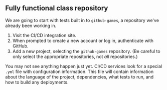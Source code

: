 ## Fully functional class repository

We are going to start with tests built in to `github-games`, a repository we've already been working in.

1. Visit the CI/CD integration site.
1. When prompted to create a new account or log in, authenticate with GitHub.
1. Add a new project, selecting the `github-games` repository. (Be careful to only select the appropriate repositories, not _all_ repositories.)

You may not see anything happen just yet. CI/CD services look for a special `.yml` file with configuration information. This file will contain information about the language of the project, dependencies, what tests to run, and how to build any deployments.
